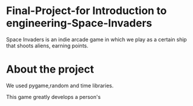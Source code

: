 
# Final-Project-for Introduction to engineering-Space-Invaders
Space Invaders is an indie arcade game in which we play as a certain ship that shoots aliens, earning points.

# About the project
We used pygame,random and time libraries.

This game greatly develops a person's 
